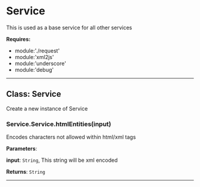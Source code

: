 # Service

This is used as a base service for all other services

**Requires:**

+ module:'./request'
+ module:'xml2js'
+ module:'underscore'
+ module:'debug'

* * *

## Class: Service

Create a new instance of Service

### Service.Service.htmlEntities(input)

Encodes characters not allowed within html/xml tags

**Parameters**:

**input**: `String`, This string will be xml encoded

**Returns**: `String`

* * *
